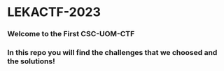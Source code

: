 # LEKACTF-2023

### Welcome to the First CSC-UOM-CTF
### In this repo you will find the challenges that we choosed and the solutions!
